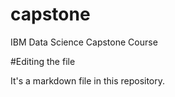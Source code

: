 # capstone
IBM Data Science Capstone Course

#Editing the file

It's a markdown file in this repository.
